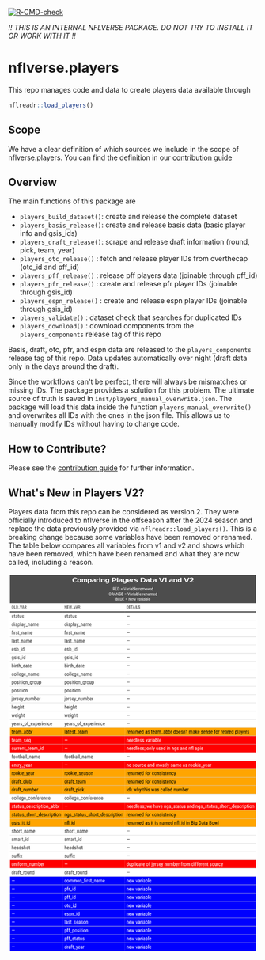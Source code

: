 <!-- badges: start -->
[![R-CMD-check](https://github.com/nflverse/nflverse.players/actions/workflows/R-CMD-check.yaml/badge.svg)](https://github.com/nflverse/nflverse.players/actions/workflows/R-CMD-check.yaml)
<!-- badges: end -->

*!! THIS IS AN INTERNAL NFLVERSE PACKAGE. DO NOT TRY TO INSTALL IT OR WORK WITH IT !!*

# nflverse.players

This repo manages code and data to create players data available through

``` r 
nflreadr::load_players()
```

## Scope

We have a clear definition of which sources we include in the scope of 
nflverse.players. 
You can find the definition in our [contribution guide](.github/CONTRIBUTING.md) 

## Overview

The main functions of this package are

- `players_build_dataset()`: create and release the complete dataset
- `players_basis_release()`: create and release basis data (basic player info and gsis_ids)
- `players_draft_release()`: scrape and release draft information (round, pick, team, year)
- `players_otc_release()`  : fetch and release player IDs from overthecap (otc_id and pff_id)
- `players_pff_release()`  : release pff players data (joinable through pff_id)
- `players_pfr_release()`  : create and release pfr player IDs (joinable through gsis_id)
- `players_espn_release()` : create and release espn player IDs (joinable through gsis_id)
- `players_validate()`     : dataset check that searches for duplicated IDs
- `players_download()`     : download components from the `players_components` release tag of this repo

Basis, draft, otc, pfr, and espn data are released to the `players_components` release 
tag of this repo. Data updates automatically over night (draft data only in the 
days around the draft).

Since the workflows can't be perfect, there will always be mismatches or missing 
IDs. The package provides a solution for this problem. The ultimate source of truth 
is saved in `inst/players_manual_overwrite.json`. The package will load this data
inside the function `players_manual_overwrite()` and overwrites all IDs with the
ones in the json file. This allows us to manually modify IDs without having to
change code.

## How to Contribute?

Please see the [contribution guide](.github/CONTRIBUTING.md) 
for further information.

## What's New in Players V2?

Players data from this repo can be considered as version 2. They were officially 
introduced to nflverse in the offseason after the 2024 season and replace the 
data previously provided via `nflreadr::load_players()`. This is a breaking 
change because some variables have been removed or renamed. The table below 
compares all variables from v1 and v2 and shows which have been removed, which 
have been renamed and what they are now called, including a reason.

<div align="center">
<img src="man/figures/data_comparison.png" width="800px">
</div>
